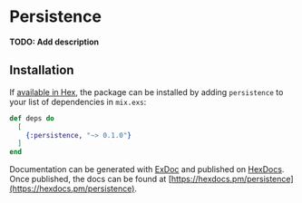# Persistence

**TODO: Add description**

## Installation

If [available in Hex](https://hex.pm/docs/publish), the package can be installed
by adding `persistence` to your list of dependencies in `mix.exs`:

```elixir
def deps do
  [
    {:persistence, "~> 0.1.0"}
  ]
end
```

Documentation can be generated with [ExDoc](https://github.com/elixir-lang/ex_doc)
and published on [HexDocs](https://hexdocs.pm). Once published, the docs can
be found at [https://hexdocs.pm/persistence](https://hexdocs.pm/persistence).

